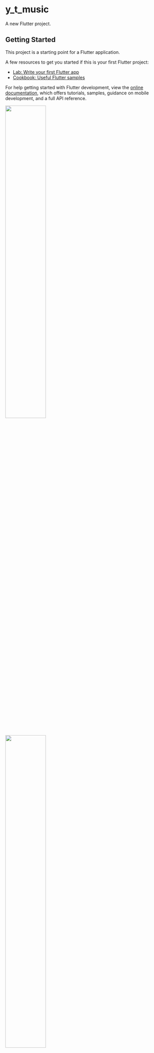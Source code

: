 # y_t_music

A new Flutter project.

## Getting Started

This project is a starting point for a Flutter application.

A few resources to get you started if this is your first Flutter project:

- [Lab: Write your first Flutter app](https://docs.flutter.dev/get-started/codelab)
- [Cookbook: Useful Flutter samples](https://docs.flutter.dev/cookbook)

For help getting started with Flutter development, view the
[online documentation](https://docs.flutter.dev/), which offers tutorials,
samples, guidance on mobile development, and a full API reference.



<p>
<img src = "https://github.com/yashvasoya09/media_booster/assets/120082183/b32aec1c-3d8d-4623-8733-2562c9dbf208" height="50%"width="50%">
</p>



<p>
<img src = "https://github.com/yashvasoya09/media_booster/assets/120082183/3005d7c1-3629-4929-8f9b-b3d61510a593" height="50%"width="50%">
</p>



<p>
<img src = "https://github.com/yashvasoya09/media_booster/assets/120082183/080f2528-6bb0-454f-89fd-ca6e3a713f2b" height="50%"width="50%">
</p>  


<p>
<img src = "https://github.com/yashvasoya09/media_booster/assets/120082183/25b0eff1-6c7e-4d59-be34-65900b56ed61" height="50%"width="50%">
</p>


